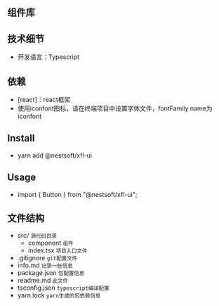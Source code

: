 ## 组件库 ##


## 技术细节 ##
* 开发语言：Typescript

    
## 依赖 ##
* [react]：react框架
* 使用iconfont图标，请在终端项目中设置字体文件，fontFamily name为iconfont


## Install ## 
* yarn add @nestsoft/xfl-ui


## Usage ##
* import { Button } from "@nestsoft/xfl-ui"; 


## 文件结构 ##
* src/  `源代码目录`
  * component `组件`
  * index.tsx `项目入口文件`
* .gitignore  `git配置文件`
* info.md  `记录一些信息`
* package.json  `包配置信息`
* readme.md  `此文件`
* tsconfig.json  `typescript编译配置`
* yarn.lock  `yarn生成的包依赖信息`
